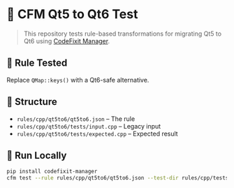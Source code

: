 # 🧪 CFM Qt5 to Qt6 Test

> This repository tests rule-based transformations for migrating Qt5 to Qt6 using [CodeFixit Manager](https://github.com/build-africa-eng/codefixit-manager).

## 🔧 Rule Tested

Replace `QMap::keys()` with a Qt6-safe alternative.

## 📁 Structure

- `rules/cpp/qt5to6/qt5to6.json` – The rule
- `rules/cpp/qt5to6/tests/input.cpp` – Legacy input
- `rules/cpp/qt5to6/tests/expected.cpp` – Expected result

## 🚀 Run Locally

```bash
pip install codefixit-manager
cfm test --rule rules/cpp/qt5to6/qt5to6.json --test-dir rules/cpp/tests
